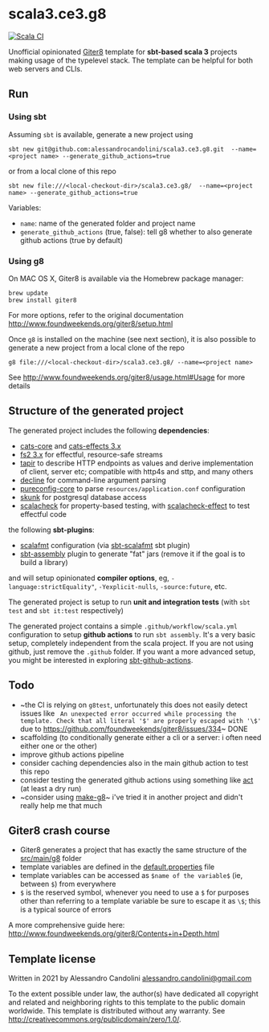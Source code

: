 # scala3.ce3.g8

[![Scala CI](https://github.com/alessandrocandolini/scala3.ce3.g8/actions/workflows/scala.yml/badge.svg)](https://github.com/alessandrocandolini/scala3.ce3.g8/actions/workflows/scala.yml)

Unofficial opinionated [Giter8][g8] template for **sbt-based scala 3** projects making usage of the typelevel stack. The template can be helpful for both web servers and CLIs. 

## Run

### Using sbt 

Assuming `sbt` is available, generate a new project using 
```
sbt new git@github.com:alessandrocandolini/scala3.ce3.g8.git  --name=<project name> --generate_github_actions=true
```

or from a local clone of this repo 
```
sbt new file:///<local-checkout-dir>/scala3.ce3.g8/  --name=<project name> --generate_github_actions=true
```

Variables:
* `name`: name of the generated folder and project name
* `generate_github_actions` (true, false): tell g8 whether to also generate github actions (true by default) 

### Using g8 

On MAC OS X, Giter8 is available via the Homebrew package manager:
```
brew update
brew install giter8
```

For more options, refer to the original documentation http://www.foundweekends.org/giter8/setup.html

Once `g8` is installed on the machine (see next section), it is also possible to generate a new project from a local clone of the repo
```
g8 file:///<local-checkout-dir>/scala3.ce3.g8/ --name=<project name>
```

See http://www.foundweekends.org/giter8/usage.html#Usage for more details 

## Structure of the generated project 

The generated project includes the following **dependencies**: 
* [cats-core](https://typelevel.org/cats/) and [cats-effects 3.x](https://typelevel.org/cats-effect/)
* [fs2 3.x](https://fs2.io/) for effectful, resource-safe streams 
* [tapir](https://tapir.softwaremill.com/en/latest/) to describe HTTP endpoints as values and derive implementation of client, server etc; compatible with http4s and sttp, and many others 
* [decline](https://ben.kirw.in/decline/) for command-line argument parsing 
* [pureconfig-core](https://pureconfig.github.io/) to parse `resources/application.conf` configuration 
* [skunk](https://github.com/tpolecat/skunk) for postgresql database access 
* [scalacheck](https://www.scalacheck.org/) for property-based testing, with [scalacheck-effect](https://github.com/typelevel/scalacheck-effect) to test effectful code 

the following **sbt-plugins**:
* [scalafmt](https://scalameta.org/scalafmt/) configuration (via [sbt-scalafmt](https://github.com/scalameta/sbt-scalafmt) sbt plugin)
* [sbt-assembly](https://github.com/sbt/sbt-assembly) plugin to generate "fat" jars (remove it if the goal is to build a library)

and will setup opinionated **compiler options**, eg, `-language:strictEquality"`, `-Yexplicit-nulls`, `-source:future`, etc. 

The generated project is setup to run **unit and integration tests** (with `sbt test` and `sbt it:test` respectively) 

The generated project contains a simple `.github/workflow/scala.yml` configuration to setup **github actions** to run `sbt assembly`. It's a very basic setup, completely independent from the scala project. If you are not using github, just remove the `.github` folder. If you want a more advanced setup, you might be interested in exploring [sbt-github-actions](https://github.com/djspiewak/sbt-github-actions). 


## Todo 

* ~the CI is relying on `g8test`, unfortunately this does not easily detect issues like ` An unexpected error occurred while processing the template. Check that all literal '$' are properly escaped with '\$'` due to https://github.com/foundweekends/giter8/issues/334~ DONE 
* scaffolding (to conditionally generate either a cli or a server: i often need either one or the other) 
* improve github actions pipeline
* consider caching dependencies also in the main github action to test this repo
* consider testing the generated github actions using something like [act](https://github.com/nektos/act) (at least a dry run)
* ~consider using [make-g8](https://github.com/arturopala/make-it-g8)~ i've tried it in another project and didn't really help me that much 

## Giter8 crash course


* Giter8 generates a project that has exactly the same structure of the [src/main/g8](src/main/g8) folder
* template variables are defined in the [default.properties](src/main/g8/default.properties) file 
* template variables can be accessed as `$name of the variable$` (ie, between `$`) from everywhere
* `$` is the reserved symbol, whenever you need to use a `$` for purposes other than referring to a template variable be sure to escape it as `\$`; this is a typical source of errors

A more comprehensive guide here: http://www.foundweekends.org/giter8/Contents+in+Depth.html

Template license
----------------
Written in 2021 by Alessandro Candolini alessandro.candolini@gmail.com

To the extent possible under law, the author(s) have dedicated all copyright and related
and neighboring rights to this template to the public domain worldwide.
This template is distributed without any warranty. See <http://creativecommons.org/publicdomain/zero/1.0/>.

[g8]: http://www.foundweekends.org/giter8/
